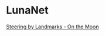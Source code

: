 # LunaNet

[Steering by Landmarks - On the Moon](https://www.nasa.gov/feature/steering-by-landmarks-on-the-moon)

